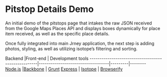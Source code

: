 Pitstop Details Demo
==================
An initial demo of the pitstops page that intakes the raw JSON received from the Google Maps Places API and displays boxes dynamically for place item received, as well as the specific place details. 

Once fully integrated into main Jrney application, the next step is adding photos, styling, as well as utilizing isotope’s filtering and sorting.

Backend                                         |Front-end                              | Development tools
----------------------------------------------------|-----------------------------------|---------|--------
[Node.js](http://nodejs.org/api/)  |[Backbone](https://http://backbonejs.org/) | [Grunt](http://gruntjs.com)
[Express](http://expressjs.com/4x/api.html) | [Isotope](http://isotope.metafizzy.co/) | [Browserify](http://browserify.org/)
